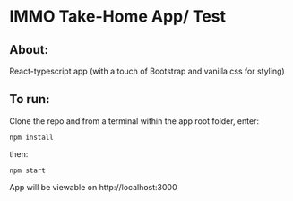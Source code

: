# IMMO Take-Home App/ Test

## About:

React-typescript app (with a touch of Bootstrap and vanilla css for styling)

## To run:

Clone the repo and from a terminal within the app root folder, enter:

```
npm install
```

then:

```
npm start
```

App will be viewable on http://localhost:3000
